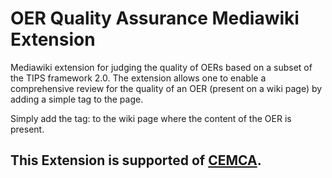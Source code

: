 <h1> OER Quality Assurance Mediawiki Extension </h1>

Mediawiki extension for judging the quality of OERs based on a subset of the TIPS framework 2.0. The extension allows one to enable a comprehensive review for the quality of an OER (present on a wiki page) by adding a simple tag to the page.

Simply add the tag:
	<qa></qa>
to the wiki page where the content of the OER is present.

## This Extension is supported of <a href="http://cemca.org.in/">CEMCA</a>.
